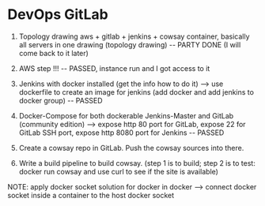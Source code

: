 # DevOps GitLab


1. Topology drawing
 aws + gitlab + jenkins + cowsay container, basically all servers in one drawing (topology drawing) -- PARTY DONE (I will come back to it later)

2. AWS step !!! -- PASSED, instance run and I got access to it

3. Jenkins with docker installed (get the info how to do it) --> use dockerfile to create an image for jenkins (add docker and add jenkins to docker group) -- PASSED

4. Docker-Compose for both dockerable Jenkins-Master and GitLab (community edition) --> expose http 80 port for GitLab, expose 22 for GitLab SSH port, expose http 8080 port for Jenkins -- PASSED

5. Create a cowsay repo in GitLab. Push the cowsay sources into there.

6. Write a build pipeline to build cowsay. (step 1 is to build; step 2 is to test: docker run cowsay and use curl to see if the site is available)

NOTE: apply docker socket solution for docker in docker --> connect docker socket inside a container to the host docker socket


